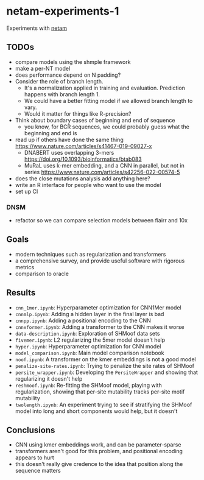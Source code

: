 # netam-experiments-1

Experiments with [netam](https://github.com/matsengrp/netam)


## TODOs

* compare models using the shmple framework
* make a per-NT model
* does performance depend on N padding?
* Consider the role of branch length. 
    * It's a normalization applied in training and evaluation. Prediction happens with branch length 1. 
    * We could have a better fitting model if we allowed branch length to vary.
    * Would it matter for things like R-precision?
* Think about boundary cases of beginning and end of sequence
    * you know, for BCR sequences, we could probably guess what the beginning and end is
* read up if others have done the same thing https://www.nature.com/articles/s41467-019-09027-x
    * DNABERT uses overlapping 3-mers https://doi.org/10.1093/bioinformatics/btab083
    * MuRaL uses k-mer embedding, and a CNN in parallel, but not in series https://www.nature.com/articles/s42256-022-00574-5
* does the close mutations analysis add anything here?
* write an R interface for people who want to use the model
* set up CI

### DNSM

* refactor so we can compare selection models between flairr and 10x


## Goals

* modern techniques such as regularization and transformers
* a comprehensive survey, and provide useful software with rigorous metrics
* comparison to oracle


## Results

* `cnn_1mer.ipynb`: Hyperparameter optimization for CNN1Mer model
* `cnnmlp.ipynb`: Adding a hidden layer in the final layer is bad
* `cnnpp.ipynb`: Adding a positional encoding to the CNN
* `cnnxformer.ipynb`: Adding a transformer to the CNN makes it worse
* `data-description.ipynb`: Exploration of SHMoof data sets
* `fivemer.ipynb`: L2 regularizing the 5mer model doesn't help
* `hyper.ipynb`: Hyperparameter optimization for CNN model
* `model_comparison.ipynb`: Main model comparison notebook
* `noof.ipynb`: A transformer on the kmer embeddings is not a good model
* `penalize-site-rates.ipynb`: Trying to penalize the site rates of SHMoof
* `persite_wrapper.ipynb`: Developing the `PersiteWrapper` and showing that regularizing it doesn't help
* `reshmoof.ipynb`: Re-fitting the SHMoof model, playing with regularization, showing that per-site mutability tracks per-site motif mutability
* `twolength.ipynb`: An experiment trying to see if stratifying the SHMoof model into long and short components would help, but it doesn't


## Conclusions
* CNN using kmer embeddings work, and can be parameter-sparse
* transformers aren't good for this problem, and positional encoding appears to hurt
* this doesn't really give credence to the idea that position along the sequence matters
